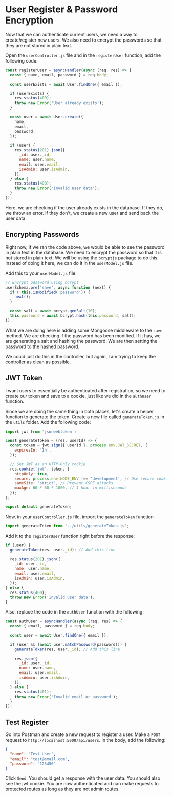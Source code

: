 # User Register & Password Encryption

Now that we can authenticate current users, we need a way to create/register new users. We also need to encrypt the passwords so that they are not stored in plain text.

Open the `userController.js` file and in the `registerUser` function, add the following code:

```js
const registerUser = asyncHandler(async (req, res) => {
  const { name, email, password } = req.body;

  const userExists = await User.findOne({ email });

  if (userExists) {
    res.status(400);
    throw new Error('User already exists');
  }

  const user = await User.create({
    name,
    email,
    password,
  });

  if (user) {
    res.status(201).json({
      _id: user._id,
      name: user.name,
      email: user.email,
      isAdmin: user.isAdmin,
    });
  } else {
    res.status(400);
    throw new Error('Invalid user data');
  }
});
```

Here, we are checking if the user already exists in the database. If they do, we throw an error. If they don't, we create a new user and send back the user data.

## Encrypting Passwords

Right now, if we ran the code above, we would be able to see the password in plain text in the database. We need to encrypt the password so that it is not stored in plain text. We will be using the `bcryptjs` package to do this. Instead of doing it here, we can do it in the `userModel.js` file.

Add this to your `userModel.js` file:

```js
// Encrypt password using bcrypt
userSchema.pre('save', async function (next) {
  if (!this.isModified('password')) {
    next();
  }

  const salt = await bcrypt.genSalt(10);
  this.password = await bcrypt.hash(this.password, salt);
});
```

What we are doing here is adding some Mongoose middleware to the `save` method. We are checking if the password has been modified. If it has, we are generating a salt and hashing the password. We are then setting the password to the hashed password.

We could just do this in the controller, but again, I am trying to keep the controller as clean as possible.

## JWT Token

I want users to essentially be authenticated after registration, so we need to create our token and save to a cookie, just like we did in the `authUser` function.

Since we are doing the same thing in both places, let's create a helper function to generate the token. Create a new file called `generateToken.js` in the `utils` folder. Add the following code:

```js
import jwt from 'jsonwebtoken';

const generateToken = (res, userId) => {
  const token = jwt.sign({ userId }, process.env.JWT_SECRET, {
    expiresIn: '1h',
  });

  // Set JWT as an HTTP-Only cookie
  res.cookie('jwt', token, {
    httpOnly: true,
    secure: process.env.NODE_ENV !== 'development', // Use secure cookies in production
    sameSite: 'strict', // Prevent CSRF attacks
    maxAge: 60 * 60 * 1000, // 1 hour in milliseconds
  });
};

export default generateToken;
```

Now, in your `userController.js` file, import the `generateToken` function

```js
import generateToken from '../utils/generateToken.js';
```

Add it to the `registerUser` function right before the response:

```js
if (user) {
  generateToken(res, user._id); // Add this line

  res.status(201).json({
    _id: user._id,
    name: user.name,
    email: user.email,
    isAdmin: user.isAdmin,
  });
} else {
  res.status(400);
  throw new Error('Invalid user data');
}
```

Also, replace the code in the `authUser` function with the following:

```js
const authUser = asyncHandler(async (req, res) => {
  const { email, password } = req.body;

  const user = await User.findOne({ email });

  if (user && (await user.matchPassword(password))) {
    generateToken(res, user._id); // Add this line

    res.json({
      _id: user._id,
      name: user.name,
      email: user.email,
      isAdmin: user.isAdmin,
    });
  } else {
    res.status(401);
    throw new Error('Invalid email or password');
  }
});
```

## Test Register

Go into Postman and create a new request to register a user. Make a `POST` request to `http://localhost:5000/api/users`. In the body, add the following:

```json
{
  "name": "Test User",
  "email": "test@email.com",
  "password": "123456"
}
```

Click `Send`. You should get a response with the user data. You should also see the jwt cookie. You are now authenticated and can make requests to protected routes as long as they are not admin routes.
